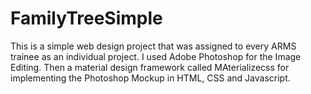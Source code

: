 # FamilyTreeSimple
This is a simple web design project that was assigned to every ARMS trainee as an individual project. I used Adobe Photoshop for the Image Editing. Then a material design framework called MAterializecss for implementing the Photoshop Mockup in  HTML, CSS and Javascript.
